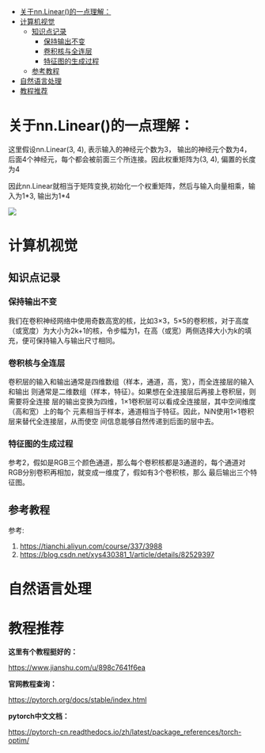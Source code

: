 <!--ts-->
* [关于nn.Linear()的一点理解：](#关于nnlinear的一点理解)
* [计算机视觉](#计算机视觉)
   * [知识点记录](#知识点记录)
      * [保持输出不变](#保持输出不变)
      * [卷积核与全连层](#卷积核与全连层)
      * [特征图的生成过程](#特征图的生成过程)
   * [参考教程](#参考教程)
* [自然语言处理](#自然语言处理)
* [教程推荐](#教程推荐)

<!-- Added by: zwl, at: 2021年 6月22日 星期二 20时45分41秒 CST -->

<!--te-->
# 关于nn.Linear()的一点理解：

这里假设nn.Linear(3, 4), 表示输入的神经元个数为3， 输出的神经元个数为4，
后面4个神经元，每个都会被前面三个所连接。因此权重矩阵为(3, 4), 偏置的长度为4

因此nn.Linear就相当于矩阵变换,初始化一个权重矩阵，然后与输入向量相乘，输入为1\*3, 输出为1\*4

<a href="https://sm.ms/image/nIbV7M2JcyU6oBP" target="_blank"><img src="https://i.loli.net/2021/06/02/nIbV7M2JcyU6oBP.png" ></a>

# 计算机视觉

## 知识点记录

### 保持输出不变

我们在卷积神经网络中使用奇数高宽的核，比如3×3，5×5的卷积核，对于高度（或宽度）为大小为2k+1的核，令步幅为1，在高（或宽）两侧选择大小为k的填充，便可保持输入与输出尺寸相同。

### 卷积核与全连层

卷积层的输入和输出通常是四维数组（样本，通道，高，宽），而全连接层的输入和输出
则通常是二维数组（样本，特征）。如果想在全连接层后再接上卷积层，则需要将全连接
层的输出变换为四维，1×1卷积层可以看成全连接层，其中空间维度（高和宽）上的每个
元素相当于样本，通道相当于特征。因此，NiN使用1×1卷积层来替代全连接层，从而使空
间信息能够自然传递到后面的层中去。

### 特征图的生成过程

参考2，假如是RGB三个颜色通道，那么每个卷积核都是3通道的，每个通道对RGB分别卷积再相加，就变成一维度了，假如有3个卷积核，那么
最后输出三个特征图。

## 参考教程

参考:
1. https://tianchi.aliyun.com/course/337/3988
2. https://blog.csdn.net/xys430381_1/article/details/82529397

# 自然语言处理


# 教程推荐

**这里有个教程挺好的：**

https://www.jianshu.com/u/898c7641f6ea

**官网教程查询：**

https://pytorch.org/docs/stable/index.html

**pytorch中文文档：**

https://pytorch-cn.readthedocs.io/zh/latest/package_references/torch-optim/
